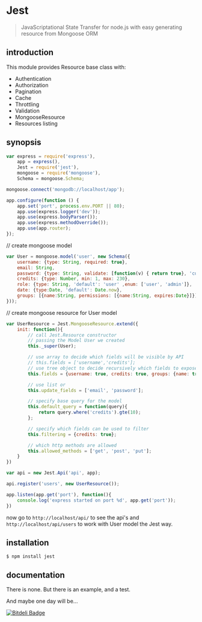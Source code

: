 Jest
====

> JavaScriptational State Transfer for node.js with easy generating resource from Mongoose ORM

####  #

introduction
------------
This module provides Resource base class with:

- Authentication
- Authorization
- Pagination
- Cache
- Throttling
- Validation
- MongooseResource
- Resources listing

synopsis
--------
```js
var express = require('express'),
    app = express(),
    Jest = require('jest'),
    mongoose = require('mongoose'),
    Schema = mongoose.Schema;

mongoose.connect('mongodb://localhost/app');

app.configure(function () {
    app.set('port', process.env.PORT || 80);
    app.use(express.logger('dev'));
    app.use(express.bodyParser());
    app.use(express.methodOverride());
    app.use(app.router);
});
```

// create mongoose model

```js
var User = mongoose.model('user', new Schema({
    username: {type: String, required: true},
    email: String,
    password: {type: String, validate: [function(v) { return true}, 'custom validate']},
    credits: {type: Number, min: 1, max: 230},
    role: {type: String, 'default': 'user' ,enum: ['user', 'admin']},
    date: {type:Date, 'default': Date.now},
    groups: [{name:String, permissions: [{name:String, expires:Date}]}]
}));
```

// create mongoose resource for User model

```js
var UserResource = Jest.MongooseResource.extend({
    init: function(){
        // call Jest.Resource constructor
        // passing the Model User we created
        this._super(User);

        // use array to decide which fields will be visible by API
        // this.fields = ['username','credits'];
        // use tree object to decide recursively which fields to expose
        this.fields = {username: true, credits: true, groups: {name: true, permissions: {name: true} }};

        // use list or
        this.update_fields = ['email', 'password'];

        // specify base query for the model
        this.default_query = function(query){
            return query.where('credits').gte(10);
        };

        // specify which fields can be used to filter
        this.filtering = {credits: true};

        // which http methods are allowed
        this.allowed_methods = ['get', 'post', 'put'];
    }
})

var api = new Jest.Api('api', app);

api.register('users', new UserResource());

app.listen(app.get('port'), function(){
    console.log('express started on port %d', app.get('port'));
})
```

now go to `http://localhost/api/` to see the api's and `http://localhost/api/users`
to work with User model the Jest way.


installation
------------

    $ npm install jest

documentation
-------------

There is none.
But there is an example, and a test.

And maybe one day will be...


[![Bitdeli Badge](https://d2weczhvl823v0.cloudfront.net/Empeeric/jest/trend.png)](https://bitdeli.com/free "Bitdeli Badge")

